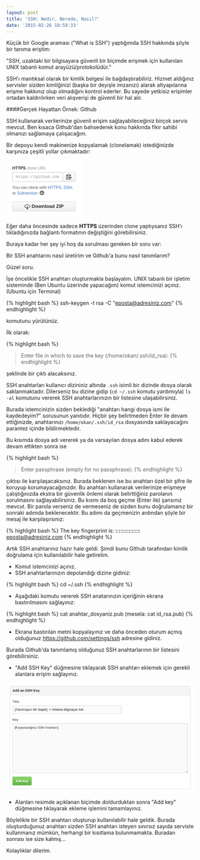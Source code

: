 ```yaml
---
layout: post
title: 'SSH: Nedir, Nerede, Nasıl?'
date: '2015-02-26 10:58:33'
---
```


Küçük bir Google araması ("What is SSH") yaptığımda SSH hakkında şöyle bir tanıma eriştim:

"SSH, uzaktaki bir bilgisayara güvenli bir biçimde erişmek için kullanılan UNIX tabanlı komut arayüzü/protokolüdür."

SSH'ı mantıksal olarak bir kimlik belgesi ile bağdaştırabiliriz. Hizmet aldığınız servisler sizden kimliğinizi (başka bir deyişle imzanızı) alarak altyapılarına erişme hakkınız olup olmadığını kontrol ederler. Bu sayede yetkisiz erişimler ortadan kaldırılırken veri alışverişi de güvenli bir hal alır.
<!--more-->

####Gerçek Hayattan Örnek: Github

SSH kullanarak verilerinize güvenli erişim sağlayabileceğiniz birçok servis mevcut. Ben kısaca Github'dan bahsederek konu hakkında fikir sahibi olmanızı sağlamaya çalışacağım.

Bir depoyu kendi makinenize kopyalamak (clonelamak) istediğinizde karşınıza çeşitli yollar çıkmaktadır:

![Github'da depo clonelama opsiyonları](/img/posts/github-clone-repo-options.png)

Eğer daha öncesinde sadece **HTTPS** üzerinden clone yaptıysanız SSH'ı tıkladığınızda bağlantı formatının değiştiğini görebilirsiniz.

Buraya kadar her şey iyi hoş da sorulması gereken bir soru var:

Bir SSH anahtarını nasıl üretirim ve Github'a bunu nasıl tanımlarım?

Güzel soru.

İşe öncelikle SSH anahtarı oluşturmakla başlayalım. UNIX tabanlı bir işletim sisteminde (Ben Ubuntu üzerinde yapacağım) komut istemcinizi açınız. (Ubuntu için Terminal)

{% highlight bash %}
ssh-keygen -t rsa -C "eposta@adresiniz.com"
{% endhighlight %}

komutunu yürütünüz.

İlk olarak:

{% highlight bash %}
> Enter file in which to save the key (/home/okan/.ssh/id_rsa):
{% endhighlight %}

şeklinde bir çıktı alacaksınız.

SSH anahtarları kullanıcı dizininiz altında `.ssh` isimli bir dizinde dosya olarak saklanmaktadır. Dilerseniz bu dizine gidip (`cd ~/.ssh` komutu yardımıyla) `ls -al` komutunu vererek SSH anahtarlarınızın bir listesine ulaşabilirsiniz.

Burada istemcinizin sizden beklediği "anahtarı hangi dosya ismi ile kaydedeyim?" sorusunun yanıtıdır. Hiçbir şey belirtmeden Enter ile devam ettiğinizde, anahtarınızı `/home/okan/.ssh/id_rsa` dosyasında saklayacağını parantez içinde bildirmektedir.

Bu kısımda dosya adı vererek ya da varsayılan dosya adını kabul ederek devam ettikten sonra ise

{% highlight bash %}
> Enter passphrase (empty for no passphrase):
{% endhighlight %}

çıktısı ile karşılaşacaksınız. Burada beklenen ise bu anahtarı özel bir şifre ile koruyup korumayacağınızdır. Bu anahtarı kullanarak verilerinize erişmeye çalıştığınızda ekstra bir güvenlik önlemi olarak belirttiğiniz parolanın sorulmasını sağlayabilirsiniz. Bu kısmı da boş geçme (Enter ile) şansınız mevcut. Bir parola verseniz de vermeseniz de sizden bunu doğrulamanız bir sonraki adımda beklenecektir. Bu adımı da geçmenizin ardından şöyle bir mesaj ile karşılaşırsınız:

{% highlight bash %}
The key fingerprint is:
**:**:**:**:**:**:**:**:**:**:**:**:**:**:**:** eposta@adresiniz.com
{% endhighlight %}

Artık SSH anahtarınız hazır hale geldi. Şimdi bunu Github tarafından kimlik doğrulama için kullanılabilir hale getirelim.

* Komut istemcinizi açınız.
* SSH anahtarlarınızın depolandığı dizine gidiniz:

{% highlight bash %}
cd ~/.ssh
{% endhighlight %}

* Aşağıdaki komutu vererek SSH anatarınızın içeriğinin ekrana bastırılmasını sağlayınız:

{% highlight bash %}
cat anahtar_dosyaniz.pub (mesela: cat id_rsa.pub)
{% endhighlight %}

* Ekrana bastırılan metni kopyalayınız ve daha önceden oturum açmış olduğunuz https://github.com/settings/ssh adresine gidiniz.

Burada Github'da tanımlamış olduğunuz SSH anahtarlarının bir listesini görebilirsiniz.

* "Add SSH Key" düğmesine tıklayarak SSH anahtarı eklemek için gerekli alanlara erişim sağlayınız.

![Github'da SSH anahtarı ekleme ekranı](/img/posts/github-add-ssh-key.png)

* Alanları resimde açıklanan biçimde doldurduktan sonra "Add key" düğmesine tıklayarak ekleme işlemini tamamlayınız.

Böylelikle bir SSH anahtarı oluşturup kullanılabilir hale geldik. Burada oluşturduğunuz anahtarı sizden SSH anahtarı isteyen sınırsız sayıda serviste kullanmanız mümkün, herhangi bir kısıtlama bulunmamakta. Buradan sonrası ise size kalmış...

Kolaylıklar dilerim.
